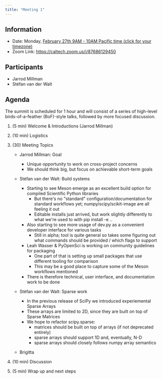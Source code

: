 ```yaml
---
title: "Meeting 1"
---
```


## Information

- Date: Monday, [February 27th 9AM - 10AM Pacific time (click for your timezone)](https://www.timeanddate.com/worldclock/converter.html?iso=20230227T170000&p1=224)
- Zoom Link: https://caltech.zoom.us/j/87686129450

## Participants

- Jarrod Millman
- Stéfan van der Walt

## Agenda

The summit is scheduled for 1 hour and will consist of a series of high-level
birds-of-a-feather (BoF)-style talks, followed by more focused discussion.

1. (5 min) Welcome & Introductions (Jarrod Millman)

2. (10 min) Logistics

3. (30) Meeting Topics

   - Jarrod Millman: Goal

     - Unique opportunity to work on cross-project concerns
     - We should think big, but focus on achievable short-term goals

   - Stéfan van der Walt: Build systems

     - Starting to see Meson emerge as an excellent build option for compiled Scientific Python libraries
       - But there's no "standard" configuration/documentation for standard workflows yet; numpy/scipy/scikit-image are all feeling it out
       - Editable installs just arrived, but work slightly differently to what we're used to with pip install -e ..
     - Also starting to see more usage of dev.py as a convenient developer interface for various tasks
       - Still in alpha; tool is quite general so takes some figuring out what commands should be provided / which flags to support
     - Leah Wasser & PyOpenSci is working on community guidelines for packaging
       - One part of that is setting up small packages that use different tooling for comparison
       - This may be a good place to capture some of the Meson workflows mentioned
     - There is therefore technical, user interface, and documentation work to be done

   - Stéfan van der Walt: Sparse work

     - In the previous release of SciPy we introduced experiemental Sparse Arrays
     - These arrays are limited to 2D, since they are built on top of Sparse Matrices
     - We hope to refactor scipy.sparse:
       - matrices should be built on top of arrays (if not deprecated entirely)
       - sparse arrays should support 1D and, eventually, N-D
       - sparse arrays should closely follows numpy array semantics

   - Brigitta

4. (10 min) Discussion

5. (5 min) Wrap up and next steps

